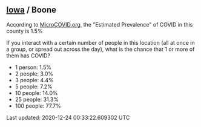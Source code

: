 
## [Iowa](/united-states/iowa) / Boone

According to [MicroCOVID.org](http://microcovid.org),
the "Estimated Prevalence" of COVID in this county is 1.5%

If you interact with a certain number of people in this location
(all at once in a group, or spread out across the day), what is the chance that
1 or more of them has COVID?

- 1 person: 1.5%
- 2 people: 3.0%
- 3 people: 4.4%
- 5 people: 7.2%
- 10 people: 14.0%
- 25 people: 31.3%
- 100 people: 77.7%

Last updated: 2020-12-24 00:33:22.609302 UTC
